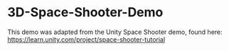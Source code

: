 # 3D-Space-Shooter-Demo
This demo was adapted from the Unity Space Shooter demo, found here: https://learn.unity.com/project/space-shooter-tutorial